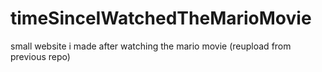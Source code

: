 # timeSinceIWatchedTheMarioMovie
small website i made after watching the mario movie (reupload from previous repo)
